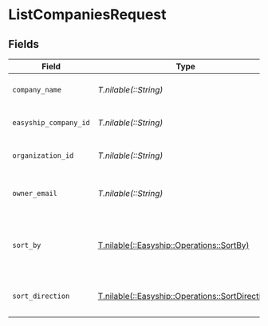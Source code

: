 # ListCompaniesRequest


## Fields

| Field                                                                                        | Type                                                                                         | Required                                                                                     | Description                                                                                  |
| -------------------------------------------------------------------------------------------- | -------------------------------------------------------------------------------------------- | -------------------------------------------------------------------------------------------- | -------------------------------------------------------------------------------------------- |
| `company_name`                                                                               | *T.nilable(::String)*                                                                        | :heavy_minus_sign:                                                                           | Filter by company name                                                                       |
| `easyship_company_id`                                                                        | *T.nilable(::String)*                                                                        | :heavy_minus_sign:                                                                           | Filter by Easyship company ID                                                                |
| `organization_id`                                                                            | *T.nilable(::String)*                                                                        | :heavy_minus_sign:                                                                           | Filter by organization ID                                                                    |
| `owner_email`                                                                                | *T.nilable(::String)*                                                                        | :heavy_minus_sign:                                                                           | Filter by company owner's email                                                              |
| `sort_by`                                                                                    | [T.nilable(::Easyship::Operations::SortBy)](../../models/operations/sortby.md)               | :heavy_minus_sign:                                                                           | Sort records by listed columns. Default: `created_at`                                        |
| `sort_direction`                                                                             | [T.nilable(::Easyship::Operations::SortDirection)](../../models/operations/sortdirection.md) | :heavy_minus_sign:                                                                           | Set the sort direction. Default: `DESC`                                                      |